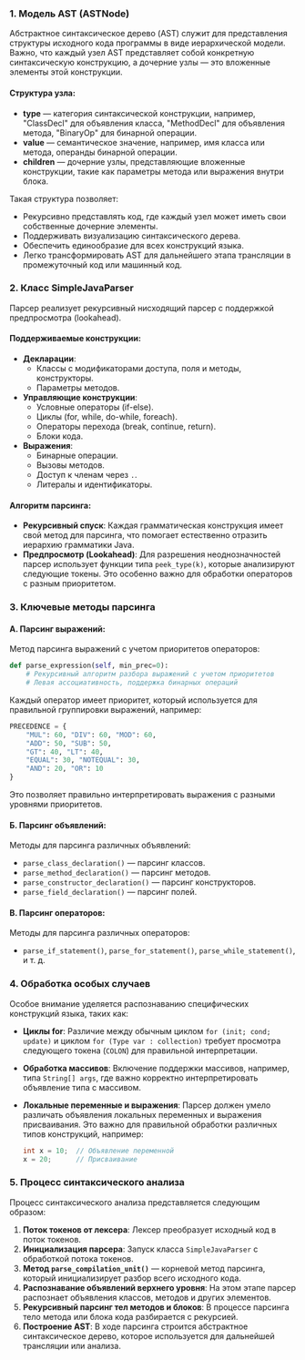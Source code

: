 ### 1. **Модель AST (ASTNode)**

Абстрактное синтаксическое дерево (AST) служит для представления структуры исходного кода программы в виде иерархической модели. Важно, что каждый узел AST представляет собой конкретную синтаксическую конструкцию, а дочерние узлы — это вложенные элементы этой конструкции.

#### Структура узла:
- **type** — категория синтаксической конструкции, например, "ClassDecl" для объявления класса, "MethodDecl" для объявления метода, "BinaryOp" для бинарной операции.
- **value** — семантическое значение, например, имя класса или метода, операнды бинарной операции.
- **children** — дочерние узлы, представляющие вложенные конструкции, такие как параметры метода или выражения внутри блока.

Такая структура позволяет:
- Рекурсивно представлять код, где каждый узел может иметь свои собственные дочерние элементы.
- Поддерживать визуализацию синтаксического дерева.
- Обеспечить единообразие для всех конструкций языка.
- Легко трансформировать AST для дальнейшего этапа трансляции в промежуточный код или машинный код.

### 2. **Класс SimpleJavaParser**

Парсер реализует рекурсивный нисходящий парсер с поддержкой предпросмотра (lookahead).

#### Поддерживаемые конструкции:
- **Декларации**:
  - Классы с модификаторами доступа, поля и методы, конструкторы.
  - Параметры методов.
- **Управляющие конструкции**:
  - Условные операторы (if-else).
  - Циклы (for, while, do-while, foreach).
  - Операторы перехода (break, continue, return).
  - Блоки кода.
- **Выражения**:
  - Бинарные операции.
  - Вызовы методов.
  - Доступ к членам через `.`.
  - Литералы и идентификаторы.

#### Алгоритм парсинга:
- **Рекурсивный спуск**: Каждая грамматическая конструкция имеет свой метод для парсинга, что помогает естественно отразить иерархию грамматики Java.
- **Предпросмотр (Lookahead)**: Для разрешения неоднозначностей парсер использует функции типа `peek_type(k)`, которые анализируют следующие токены. Это особенно важно для обработки операторов с разным приоритетом.

### 3. **Ключевые методы парсинга**

#### А. **Парсинг выражений**:
Метод парсинга выражений с учетом приоритетов операторов:
```python
def parse_expression(self, min_prec=0):
    # Рекурсивный алгоритм разбора выражений с учетом приоритетов
    # Левая ассоциативность, поддержка бинарных операций
```
Каждый оператор имеет приоритет, который используется для правильной группировки выражений, например:
```python
PRECEDENCE = {
    "MUL": 60, "DIV": 60, "MOD": 60,
    "ADD": 50, "SUB": 50,
    "GT": 40, "LT": 40,
    "EQUAL": 30, "NOTEQUAL": 30,
    "AND": 20, "OR": 10
}
```
Это позволяет правильно интерпретировать выражения с разными уровнями приоритетов.

#### Б. **Парсинг объявлений**:
Методы для парсинга различных объявлений:
- `parse_class_declaration()` — парсинг классов.
- `parse_method_declaration()` — парсинг методов.
- `parse_constructor_declaration()` — парсинг конструкторов.
- `parse_field_declaration()` — парсинг полей.

#### В. **Парсинг операторов**:
Методы для парсинга различных операторов:
- `parse_if_statement()`, `parse_for_statement()`, `parse_while_statement()`, и т. д.

### 4. **Обработка особых случаев**

Особое внимание уделяется распознаванию специфических конструкций языка, таких как:

- **Циклы for**: Различие между обычным циклом `for (init; cond; update)` и циклом `for (Type var : collection)` требует просмотра следующего токена (`COLON`) для правильной интерпретации.
  
- **Обработка массивов**: Включение поддержки массивов, например, типа `String[] args`, где важно корректно интерпретировать объявление типа с массивом.

- **Локальные переменные и выражения**: Парсер должен умело различать объявления локальных переменных и выражения присваивания. Это важно для правильной обработки различных типов конструкций, например:
  ```java
  int x = 10;  // Объявление переменной
  x = 20;      // Присваивание
  ```

### 5. **Процесс синтаксического анализа**

Процесс синтаксического анализа представляется следующим образом:

1. **Поток токенов от лексера**: Лексер преобразует исходный код в поток токенов.
2. **Инициализация парсера**: Запуск класса `SimpleJavaParser` с обработкой потока токенов.
3. **Метод `parse_compilation_unit()`** — корневой метод парсинга, который инициализирует разбор всего исходного кода.
4. **Распознавание объявлений верхнего уровня**: На этом этапе парсер распознает объявления классов, методов и других элементов.
5. **Рекурсивный парсинг тел методов и блоков**: В процессе парсинга тело метода или блока кода разбирается с рекурсией.
6. **Построение AST**: В ходе парсинга строится абстрактное синтаксическое дерево, которое используется для дальнейшей трансляции или анализа.
